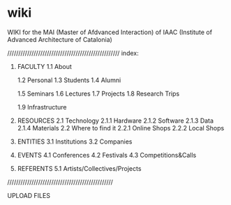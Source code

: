 # wiki

WIKI for the MAI (Master of Afdvanced Interaction) of IAAC (Institute of Advanced Architecture of Catalonia)

///////////////////////////////////////////////////
index:

1. FACULTY
	1.1 About

	1.2 Personal
	1.3 Students
	1.4 Alumni

	1.5 Seminars
	1.6 Lectures
	1.7 Projects
	1.8 Research Trips

	1.9 Infrastructure

2. RESOURCES
	2.1 Technology
		2.1.1 Hardware
		2.1.2 Software
		2.1.3 Data
		2.1.4 Materials
	2.2 Where to find it
		2.2.1 Online Shops
		2.2.2 Local Shops

3. ENTITIES
	3.1 Institutions
	3.2 Companies

4. EVENTS
	4.1 Conferences
	4.2 Festivals
	4.3 Competitions&Calls

5. REFERENTS
	5.1 Artists/Collectives/Projects

////////////////////////////////////////////////

UPLOAD FILES

